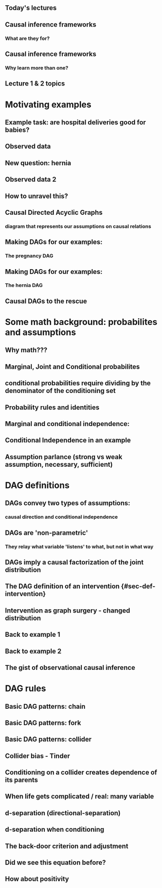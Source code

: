 
## Today's lectures

## Causal inference frameworks

### What are they for?

## Causal inference frameworks

### Why learn more than one?

## Lecture 1 & 2 topics

# Motivating examples

## Example task: are hospital deliveries good for babies?

## Observed data

## New question: hernia

## Observed data 2

## How to unravel this?

## Causal Directed Acyclic Graphs

### diagram that represents our assumptions on causal relations

## Making DAGs for our examples:

### The pregnancy DAG

## Making DAGs for our examples:

### The hernia DAG

## Causal DAGs to the rescue

# Some math background: probabilites and assumptions

## Why math???

## Marginal, Joint and Conditional probabilites

## conditional probabilities require dividing by the denominator of the conditioning set

## Probability rules and identities

## Marginal and conditional independence:

## Conditional Independence in an example

## Assumption parlance (strong vs weak assumption, necessary, sufficient)

# DAG definitions

## DAGs convey two types of assumptions:

### causal direction and conditional independence

## DAGs are 'non-parametric'

### They relay what variable 'listens' to what, but not in what way

## DAGs imply a causal factorization of the joint distribution

## The DAG definition of an intervention {#sec-def-intervention}

## Intervention as graph surgery - changed distribution

## Back to example 1

## Back to example 2

## The gist of observational causal inference

# DAG rules

## Basic DAG patterns: chain

## Basic DAG patterns: fork

## Basic DAG patterns: collider

## Collider bias - Tinder

## Conditioning on a collider creates dependence of its parents

## When life gets complicated / real: many variable

## d-separation (directional-separation)

## d-separation when conditioning

## The back-door criterion and adjustment

## Did we see this equation before?

## How about positivity

